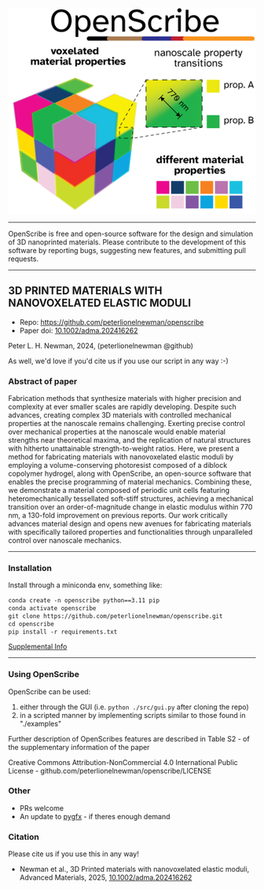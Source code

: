 ![OpenScribe - nanoprinting tomorrow's future today](./resources/voxelated_mechanics.png)

---

OpenScribe is free and open-source software for the design and simulation of 3D nanoprinted materials. Please contribute to the development of this software by  reporting bugs, suggesting new features, and submitting pull requests.

--- 

## 3D PRINTED MATERIALS WITH NANOVOXELATED ELASTIC MODULI
- Repo: https://github.com/peterlionelnewman/openscribe
- Paper doi: [10.1002/adma.202416262](doi.org/10.1002/adma.202416262)

Peter L. H. Newman, 2024, (peterlionelnewman @github)

As well, we'd love if you'd cite us if you use our script in any way :-)

### Abstract of paper
Fabrication methods that synthesize materials with higher precision and complexity at ever smaller scales are rapidly developing. Despite such advances, creating complex 3D materials with controlled mechanical properties at the nanoscale remains challenging. Exerting precise control over mechanical properties at the nanoscale would enable material strengths near theoretical maxima, and the replication of natural structures with hitherto unattainable strength-to-weight ratios. Here, we present a method for fabricating materials with nanovoxelated elastic moduli by employing a volume-conserving photoresist composed of a diblock copolymer hydrogel, along with OpenScribe, an open-source software that enables the precise programming of material mechanics. Combining these, we demonstrate a material composed of periodic unit cells featuring heteromechanically tessellated soft-stiff structures, achieving a mechanical transition over an order-of-magnitude change in elastic modulus within 770 nm, a 130-fold improvement on previous reports. Our work critically advances material design and opens new avenues for fabricating materials with specifically tailored properties and functionalities through unparalleled control over nanoscale mechanics.

---

### Installation
Install through a miniconda env, something like:

```shell
conda create -n openscribe python==3.11 pip
conda activate openscribe
git clone https://github.com/peterlionelnewman/openscribe.git
cd openscribe  
pip install -r requirements.txt
```

[Supplemental Info](./resources/si.pdf)

---

### Using OpenScribe
OpenScribe can be used:
1. either through the GUI (i.e. `python ./src/gui.py` after cloning the repo)
2. in a scripted manner by implementing scripts similar to those found in "./examples"

Further description of OpenScribes features are described in Table S2 - of the supplementary information of the paper

Creative Commons Attribution-NonCommercial 4.0 International Public License  - github.com/peterlionelnewman/openscribe/LICENSE

### Other
- PRs welcome
- An update to [pygfx](https://github.com/pygfx/wgpu-py) - if theres enough demand

### Citation
Please cite us if you use this in any way!
- Newman et al., 3D Printed materials with nanovoxelated elastic moduli, Advanced Materials, 2025, [10.1002/adma.202416262](doi.org/10.1002/adma.202416262)
  
